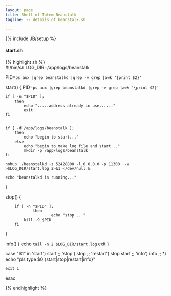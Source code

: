 ```yaml
---
layout: page
title: Shell of Totem Beanstalk
tagline: -- details of beanstalk.sh

---
```

{% include JB/setup %}

#### start.sh

{% highlight sh %}  
#!/bin/sh
LOG_DIR=/app/logs/beanstalk

PID=`ps aux |grep beanstalkd |grep -v grep |awk '{print $2}'`

start()
{
	PID=`ps aux |grep beanstalkd |grep -v grep |awk '{print $2}'`

	if [ -n "$PID" ];
		then 
			echo ".....address already in use......"
			exit
	fi


	if [ -d /app/logs/beanstalk ];
  		then
			echo "begin to start..."
	  	else 
			echo "begin to make log file and start..."
			mkdir -p /app/logs/beanstalk
	fi 

	nohup ./beanstalkd -z 52428800 -l 0.0.0.0 -p 11300  -V >$LOG_DIR/start.log 2>&1 </dev/null &

	echo "beanstalkd is running..."
}

stop()
{

        if [ -n "$PID" ];
                then
                        echo "stop ..."
			kill -9 $PID
        fi	
}

info()
{
	echo `tail -n 2 $LOG_DIR/start.log`
	exit
}

case "$1" in
	'start')
		start
		;;
	'stop')
		stop
		;;
	'restart')
		stop
		start
		;;
	'info')
		info
		;;
	*)
		echo "pls type $0 {start|stop|restart|info}"

	exit 1
esac

{% endhighlight %} 
